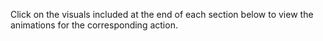 Click on the visuals included at the end of each section below to view the animations for the corresponding action.     
